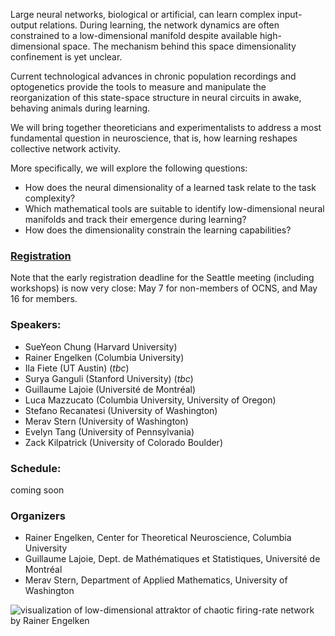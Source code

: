 Large neural networks, biological or artificial, can learn complex input-output relations. During learning, the network dynamics are often constrained to a low-dimensional manifold despite available high-dimensional space. The mechanism behind this space dimensionality confinement is yet unclear. 

Current technological advances in chronic population recordings and optogenetics provide the tools to measure and manipulate the reorganization of this state-space structure in neural circuits in awake, behaving animals during learning. 

We will bring together theoreticians and experimentalists to address a most fundamental question in neuroscience, that is, how learning reshapes collective network activity. 

More specifically, we will explore the following questions: 
* How does the neural dimensionality of a learned task relate to the task complexity? 
* Which mathematical tools are suitable to identify low-dimensional neural manifolds and track their emergence during learning?
* How does the dimensionality constrain the learning capabilities?

### [Registration](https://ocns.memberclicks.net/cns-2018 "CNS 2018 registration")
Note that the early registration deadline for the Seattle meeting (including workshops) is now very close: May 7 for non-members of OCNS, and May 16 for members.

### Speakers: 
* SueYeon Chung (Harvard University)
* Rainer Engelken (Columbia University)
* Ila Fiete  (UT Austin) (*tbc*)
* Surya Ganguli (Stanford University) (*tbc*)
* Guillaume Lajoie (Université de Montréal)
* Luca Mazzucato (Columbia University, University of Oregon)
* Stefano Recanatesi (University of Washington)
* Merav Stern (University of Washington)
* Evelyn Tang (University of Pennsylvania)
* Zack Kilpatrick (University of Colorado Boulder)


### Schedule: 
coming soon

### Organizers

* Rainer Engelken, Center for Theoretical Neuroscience, Columbia University
* Guillaume Lajoie, Dept. de Mathématiques et Statistiques, Université de Montréal
* Merav Stern, Department of Applied Mathematics, University of Washington

![visualization of low-dimensional attraktor of chaotic firing-rate network by Rainer Engelken](http://www.columbia.edu/~re2365/attractor.png)

